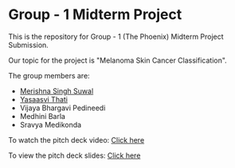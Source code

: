 # Group - 1 Midterm Project 

This is the repository for Group - 1 (The Phoenix) Midterm Project Submission.

Our topic for the project is "Melanoma Skin Cancer Classification".

The group members are:
- [Merishna Singh Suwal](https://www.linkedin.com/in/merishna-ss/)
- [Yasaasvi Thati](https://www.linkedin.com/in/yasasvi-thati-27a3671a1/)
- Vijaya Bhargavi Pedineedi
- Medhini Barla
- Sravya Medikonda

To watch the pitch deck video: [Click here](https://github.com/group-1-the-phoenix/midterm-project-group-1/blob/main/pitch-deck/Pitch_Deck_video_The_Phoenix.mp4)

To view the pitch deck slides: [Click here](https://github.com/group-1-the-phoenix/midterm-project-group-1/blob/main/pitch-deck/Pitch_Deck_Slides_The_Phoenix.pdf)
